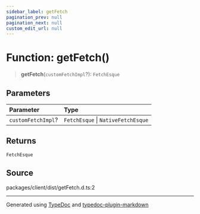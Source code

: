 ```yaml
---
sidebar_label: getFetch
pagination_prev: null
pagination_next: null
custom_edit_url: null
---
```


# Function: getFetch()

> **getFetch**(`customFetchImpl`?): `FetchEsque`

## Parameters

| Parameter          | Type                               |
| :----------------- | :--------------------------------- |
| `customFetchImpl`? | `FetchEsque` \| `NativeFetchEsque` |

## Returns

`FetchEsque`

## Source

packages/client/dist/getFetch.d.ts:2

---

Generated using [TypeDoc](https://typedoc.org/) and [typedoc-plugin-markdown](https://www.npmjs.com/package/typedoc-plugin-markdown)
